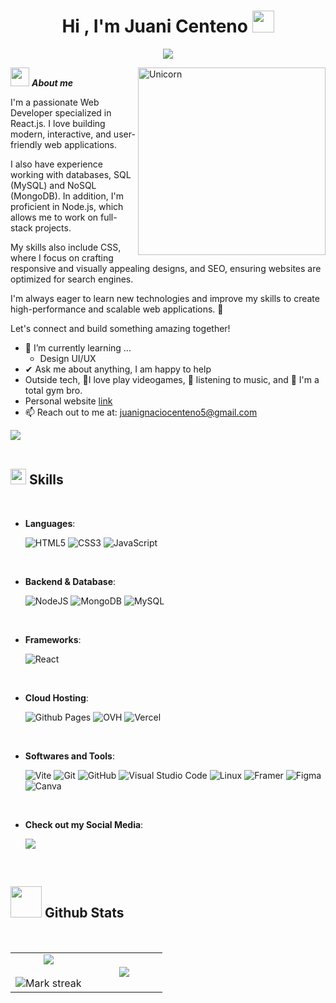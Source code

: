 <h1 align="center"><b>Hi , I'm Juani Centeno </b><img src="https://media.giphy.com/media/hvRJCLFzcasrR4ia7z/giphy.gif" width="35"></h1>
<p align="center">
  <a href="https://github.com/DenverCoder1/readme-typing-svg">
    <img src="https://readme-typing-svg.herokuapp.com?font=Time+New+Roman&color=cyan&size=25&center=true&vCenter=true&width=600&height=100&lines=Hello!+Welcome+to+my+profile,;I+am+a+Web+Developer,;Specialized+in+React.js,;Passionate+about+Front-End,;Love+building+interactive+UIs,;Always+learning+new+technologies!+🚀">
  </a>
</p>

<img align="right" width=300px alt="Unicorn" src="https://media.tenor.com/y3KFJlGXktwAAAAj/the-simpsons-bart-simpson.gif" />

<img src="https://media.giphy.com/media/ObNTw8Uzwy6KQ/giphy.gif" width="30px">&nbsp;***About me***

I'm a passionate Web Developer specialized in React.js. I love building modern, interactive, and user-friendly web applications.

I also have experience working with databases, SQL (MySQL) and NoSQL (MongoDB). In addition, I'm proficient in Node.js, which allows me to work on full-stack projects.

My skills also include CSS, where I focus on crafting responsive and visually appealing designs, and SEO, ensuring websites are optimized for search engines.

I'm always eager to learn new technologies and improve my skills to create high-performance and scalable web applications. 🚀

Let's connect and build something amazing together!
- 🌱 I’m currently learning ...
  - Design UI/UX
- ✔ Ask me about anything, I am happy to help<br>
- Outside tech, 💜I love play videogames, 🎵 listening to music, and 💪 I'm a total gym bro.
- Personal website [link](https://simplicitysoftware.site)
- 📫 Reach out to me at: <a href="juanignaciocenteno5@gmail.com">juanignaciocenteno5@gmail.com</a>


<img src="https://user-images.githubusercontent.com/73097560/115834477-dbab4500-a447-11eb-908a-139a6edaec5c.gif"><br><br>

## <img src="https://media2.giphy.com/media/QssGEmpkyEOhBCb7e1/giphy.gif?cid=ecf05e47a0n3gi1bfqntqmob8g9aid1oyj2wr3ds3mg700bl&rid=giphy.gif" width ="25"><b> Skills</b>
<br>
<p align="center">

- **Languages**:

  ![HTML5](https://img.shields.io/badge/HTML5%20-%23E34F26.svg?style=for-the-badge&logo=html5&logoColor=white)
   ![CSS3](https://img.shields.io/badge/CSS%20-%231572B6.svg?style=for-the-badge&logo=css3&logoColor=white)
   ![JavaScript](https://img.shields.io/badge/JavaScript%20-%23F7DF1E.svg?style=for-the-badge&logo=javascript&logoColor=black)
<br>   

- **Backend & Database**:
  
    ![NodeJS](https://img.shields.io/badge/node.js-6DA55F?style=for-the-badge&logo=node.js&logoColor=white)
    ![MongoDB](https://img.shields.io/badge/MongoDB-%234ea94b.svg?style=for-the-badge&logo=mongodb&logoColor=white)
    ![MySQL](https://img.shields.io/badge/mysql-4479A1.svg?style=for-the-badge&logo=mysql&logoColor=white)
<br>
    
- **Frameworks**:
  
	![React](https://img.shields.io/badge/react-%2320232a.svg?style=for-the-badge&logo=react&logoColor=%2361DAFB)


<br>

- **Cloud Hosting**:

    ![Github Pages](https://img.shields.io/badge/GitHub%20Pages-%23327FC7.svg?style=for-the-badge&logo=github&logoColor=white)
    ![OVH](https://img.shields.io/badge/ovh-%23123F6D.svg?style=for-the-badge&logo=ovh&logoColor=#123F6D)
	  ![Vercel](https://img.shields.io/badge/vercel-%23000000.svg?style=for-the-badge&logo=vercel&logoColor=white)
<br>

- **Softwares and Tools**:
  
    ![Vite](https://img.shields.io/badge/vite-%23646CFF.svg?style=for-the-badge&logo=vite&logoColor=white)
    ![Git](https://img.shields.io/badge/git-%23F05033.svg?style=for-the-badge&logo=git&logoColor=white)
    ![GitHub](https://img.shields.io/badge/github-%23121011.svg?style=for-the-badge&logo=github&logoColor=white)
    ![Visual Studio Code](https://img.shields.io/badge/Visual%20Studio%20Code-0078d7.svg?style=for-the-badge&logo=visual-studio-code&logoColor=white)
    ![Linux](https://img.shields.io/badge/Linux-FCC624?style=for-the-badge&logo=linux&logoColor=black) 
    ![Framer](https://img.shields.io/badge/Framer-black?style=for-the-badge&logo=framer&logoColor=blue)
    ![Figma](https://img.shields.io/badge/figma-%23F24E1E.svg?style=for-the-badge&logo=figma&logoColor=white)
    ![Canva](https://img.shields.io/badge/Canva-%2300C4CC.svg?style=for-the-badge&logo=Canva&logoColor=white)
<br>

- **Check out my Social Media**:
  
  <a href="https://www.instagram.com/juani.cente">
        <img src="https://img.shields.io/badge/Instagram-%23E4405F.svg?style=for-the-badge&logo=Instagram&logoColor=white">
  </a>

</p>

<br>

## <picture> <img src = "https://github.com/7oSkaaa/7oSkaaa/blob/main/Images/Statistics.gif?raw=true" width = 50px>  </picture> Github Stats
<br>
<!--- stats & Trophy (start) -->
<p align="center">
  <!--- stats (start) -->
<table align="center">
<tr border="none">
<td width="50%" align="center">
  
  <img  align="center"  src="https://github-readme-stats.vercel.app/api?username=juanicenteno&theme=dark&show_icons=true&count_private=true" />
  <br></br>
  <img  title="🔥 Get streak stats for your profile at git.io/streak-stats" alt="Mark streak" src="https://github-readme-streak-stats.herokuapp.com/?user=1010nishant&theme=dark&hide_border=false" /> 
</td>

<td width="50%" align="center">

  <img  align="center"  src="https://github-readme-stats.anuraghazra1.vercel.app/api/top-langs/?username=juanicenteno&theme=dark&hide_border=false&no-bg=true&no-frame=true&langs_count=10"/>
  
  </td>
</tr>
</table>
<!--- stats (end) -->

</p>        
<!--- stats (end) -->
